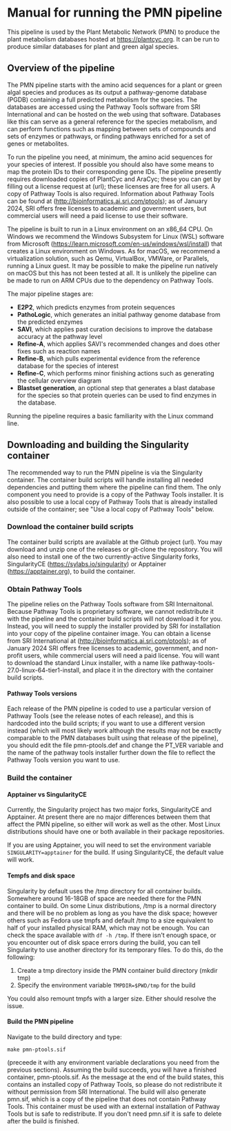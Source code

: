 # Manual for running the PMN pipeline
This pipeline is used by the Plant Metabolic Network (PMN) to produce the plant metabolism databases hosted at https://plantcyc.org. It can be run to produce similar databases for plant and green algal species. 

## Overview of the pipeline
The PMN pipeline starts with the amino acid sequences for a plant or green algal species and produces as its output a pathway-genome database (PGDB) containing a full predicted metabolism for the species. The databases are accessed using the Pathway Tools software from SRI International and can be hosted on the web using that software. Databases like this can serve as a general reference for the species metabolism, and can perform functions such as mapping between sets of compounds and sets of enzymes or pathways, or finding pathways enriched for a set of genes or metabolites.

To run the pipeline you need, at minimum, the amino acid sequences for your species of interest. If possible you should also have some means to map the protein IDs to their corresponding gene IDs. The pipeline presently requires downloaded copies of PlantCyc and AraCyc; these you can get by filling out a license request at (url); these licenses are free for all users. A copy of Pathway Tools is also required. Information about Pathway Tools can be found at (http://bioinformatics.ai.sri.com/ptools); as of January 2024, SRI offers free licenses to academic and government users, but commercial users will need a paid license to use their software.

The pipeline is built to run in a Linux environment on an x86_64 CPU. On Windows we recommend the Windows Subsystem for Linux (WSL) software from Microsoft (https://learn.microsoft.com/en-us/windows/wsl/install) that creates a Linux environment on Windows. As for macOS, we recommend a virtualization solution, such as Qemu, VirtualBox, VMWare, or Parallels, running a Linux guest. It may be possible to make the pipeline run natively on macOS but this has not been tested at all. It is unlikely the pipeline can be made to run on ARM CPUs due to the dependency on Pathway Tools.

The major pipeline stages are:

- **E2P2**, which predicts enzymes from protein sequences
- **PathoLogic**, which generates an initial pathway genome database from the predicted enzymes
- **SAVI**, which applies past curation decisions to improve the database accuracy at the pathway level
- **Refine-A**, which applies SAVI's recommended changes and does other fixes such as reaction names
- **Refine-B**, which pulls experimental evidence from the reference database for the species of interest
- **Refine-C**, which performs minor finishing actions such as generating the cellular overview diagram
- **Blastset generation**, an optional step that generates a blast database for the species so that protein queries can be used to find enzymes in the database.

Running the pipeline requires a basic familiarity with the Linux command line.

## Downloading and building the Singularity container
The recommended way to run the PMN pipeline is via the Singularity container. The container build scripts will handle installing all needed dependencies and putting them where the pipeline can find them. The only component you need to provide is a copy of the Pathway Tools installer. It is also possible to use a local copy of Pathway Tools that is already installed outside of the container; see "Use a local copy of Pathway Tools" below.

### Download the container build scripts
The container build scripts are available at the Github project (url). You may download and unzip one of the releases or git-clone the repository.
You will also need to install one of the two currently-active Singularity forks, SingularityCE (https://sylabs.io/singularity) or Apptainer (https://apptainer.org), to build the container.

### Obtain Pathway Tools
The pipeline relies on the Pathway Tools software from SRI Internaitonal. Because Pathway Tools is proprietary software, we cannot redistribute it with the pipeline and the container build scripts will not download it for you. Instead, you will need to supply the installer provided by SRI for installation into your copy of the pipeline container image. You can obtain a license from SRI International at (http://bioinformatics.ai.sri.com/ptools); as of January 2024 SRI offers free licenses to academic, government, and non-profit users, while commercial users will need a paid license. You will want to download the standard Linux installer, with a name like pathway-tools-27.0-linux-64-tier1-install, and place it in the directory with the container build scripts. 

#### Pathway Tools versions
Each release of the PMN pipeline is coded to use a particular version of Pathway Tools (see the release notes of each release), and this is hardcoded into the build scripts; if you want to use a different version instead (which will most likely work although the results may not be exactly comparable to the PMN databases built using that release of the pipeline), you should edit the file pmn-ptools.def and change the PT_VER variable and the name of the pathway tools installer further down the file to reflect the Pathway Tools version you want to use.

### Build the container
#### Apptainer vs SingularityCE
Currently, the Singularity project has two major forks, SingularityCE and Apptainer. At present there are no major differences between them that affect the PMN pipeline, so either will work as well as the other. Most Linux distributions should have one or both available in their package repositories.

If you are using Apptainer, you will need to set the environment variable `SINGULARITY=apptainer` for the build. If using SingularityCE, the default value will work.

#### Tempfs and disk space
Singularity by default uses the /tmp directory for all container builds. Somewhere around 16-18GB of space are needed there for the PMN container to build. On some Linux distributions, /tmp is a normal directory and there will be no problem as long as you have the disk space; however others such as Fedora use tmpfs and default /tmp to a size equivalent to half of your installed physical RAM, which may not be enough. You can check the space available with `df -h /tmp`. If there isn't enough space, or you encounter out of disk space errors during the build, you can tell Singularity to use another directory for its temporary files. To do this, do the following:

1. Create a tmp directory inside the PMN container build directory (mkdir tmp)
2. Specify the environment variable `TMPDIR=$PWD/tmp` for the build

You could also remount tmpfs with a larger size. Either should resolve the issue.

#### Build the PMN pipeline
Navigate to the build directory and type:

    make pmn-ptools.sif

(preceede it with any environment variable declarations you need from the previous sections). Assuming the build succeeds, you will have a finished container, pmn-ptools.sif. As the message at the end of the build states, this contains an installed copy of Pathway Tools, so please do not redistribute it without permission from SRI International. The build will also generate pmn.sif, which is a copy of the pipeline that does not contain Pathway Tools. This container must be used with an external installation of Pathway Tools but is safe to redistribute. If you don't need pmn.sif it is safe to delete after the build is finished.
